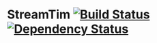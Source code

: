 # StreamTim [![Build Status][travis-image]][travis-url] [![Dependency Status][depstat-image]][depstat-url]

[travis-url]: http://travis-ci.org/timotheejeannin/streamtim
[travis-image]: https://secure.travis-ci.org/timotheejeannin/streamtim.png?branch=master

[depstat-url]: https://david-dm.org/timotheejeannin/streamtim
[depstat-image]: https://david-dm.org/timotheejeannin/streamtim.png